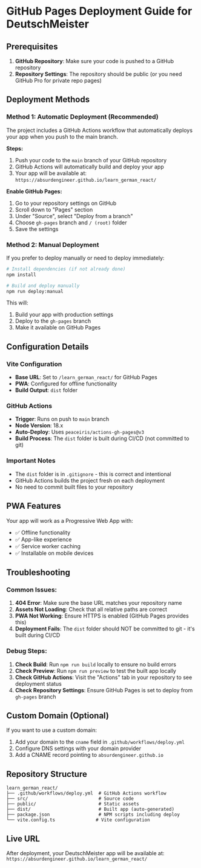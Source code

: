 # GitHub Pages Deployment Guide for DeutschMeister

## Prerequisites

1. **GitHub Repository**: Make sure your code is pushed to a GitHub repository
2. **Repository Settings**: The repository should be public (or you need GitHub Pro for private repo pages)

## Deployment Methods

### Method 1: Automatic Deployment (Recommended)

The project includes a GitHub Actions workflow that automatically deploys your app when you push to the main branch.

**Steps:**
1. Push your code to the `main` branch of your GitHub repository
2. GitHub Actions will automatically build and deploy your app
3. Your app will be available at: `https://absurdengineer.github.io/learn_german_react/`

**Enable GitHub Pages:**
1. Go to your repository settings on GitHub
2. Scroll down to "Pages" section
3. Under "Source", select "Deploy from a branch"
4. Choose `gh-pages` branch and `/ (root)` folder
5. Save the settings

### Method 2: Manual Deployment

If you prefer to deploy manually or need to deploy immediately:

```bash
# Install dependencies (if not already done)
npm install

# Build and deploy manually
npm run deploy:manual
```

This will:
1. Build your app with production settings
2. Deploy to the `gh-pages` branch
3. Make it available on GitHub Pages

## Configuration Details

### Vite Configuration
- **Base URL**: Set to `/learn_german_react/` for GitHub Pages
- **PWA**: Configured for offline functionality
- **Build Output**: `dist` folder

### GitHub Actions
- **Trigger**: Runs on push to `main` branch
- **Node Version**: 18.x
- **Auto-Deploy**: Uses `peaceiris/actions-gh-pages@v3`
- **Build Process**: The `dist` folder is built during CI/CD (not committed to git)

### Important Notes
- The `dist` folder is in `.gitignore` - this is correct and intentional
- GitHub Actions builds the project fresh on each deployment
- No need to commit built files to your repository

## PWA Features

Your app will work as a Progressive Web App with:
- ✅ Offline functionality
- ✅ App-like experience
- ✅ Service worker caching
- ✅ Installable on mobile devices

## Troubleshooting

### Common Issues:

1. **404 Error**: Make sure the base URL matches your repository name
2. **Assets Not Loading**: Check that all relative paths are correct
3. **PWA Not Working**: Ensure HTTPS is enabled (GitHub Pages provides this)
4. **Deployment Fails**: The `dist` folder should NOT be committed to git - it's built during CI/CD

### Debug Steps:

1. **Check Build**: Run `npm run build` locally to ensure no build errors
2. **Check Preview**: Run `npm run preview` to test the built app locally
3. **Check GitHub Actions**: Visit the "Actions" tab in your repository to see deployment status
4. **Check Repository Settings**: Ensure GitHub Pages is set to deploy from `gh-pages` branch

## Custom Domain (Optional)

If you want to use a custom domain:

1. Add your domain to the `cname` field in `.github/workflows/deploy.yml`
2. Configure DNS settings with your domain provider
3. Add a CNAME record pointing to `absurdengineer.github.io`

## Repository Structure

```
learn_german_react/
├── .github/workflows/deploy.yml  # GitHub Actions workflow
├── src/                          # Source code
├── public/                       # Static assets
├── dist/                         # Built app (auto-generated)
├── package.json                  # NPM scripts including deploy
└── vite.config.ts               # Vite configuration
```

## Live URL

After deployment, your DeutschMeister app will be available at:
`https://absurdengineer.github.io/learn_german_react/`
